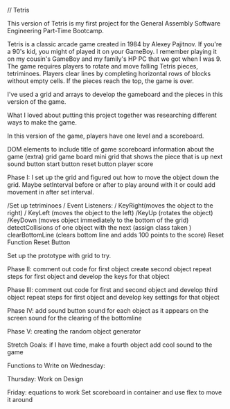 // Tetris 

This version of Tetris is my first project for the General Assembly Software Engineering Part-Time Bootcamp. 

Tetris is a classic arcade game created in 1984 by Alexey Pajitnov. If you're a 90's kid, you might of played it on your GameBoy. I remember playing it on my cousin's GameBoy and my family's HP PC that we got when I was 9. The game requires players to rotate and move falling Tetris pieces, tetriminoes. Players clear lines by completing horizontal rows of blocks without empty cells. If the pieces reach the top, the game is over.

I've used a grid and arrays to develop the gameboard and the pieces in this version of the game. 

What I loved about putting this project together was researching different ways to make the game. 

In this version of the game, players have one level and a scoreboard. 


DOM elements to include 
title of game
scoreboard 
information about the game (extra)
grid game board
mini grid that shows the piece that is up next 
sound button
start button 
reset button
player score


Phase I: I set up the grid and figured out how to move the object down the grid. Maybe setInterval before or after to play around with it or could add movement in after set interval. 

/Set up tetriminoes 
    / Event Listeners: 
    / KeyRight(moves the object to the right)
    / KeyLeft (moves the object to the left)
    /KeyUp (rotates the object)
    /KeyDown (moves object immediately to the bottom of the grid)
    detectCollisions of one object with the next (assign class taken )
    clearBottomLine (clears bottom line and adds 100 points to the score)
    Reset Function
    Reset Button 

Set up the prototype with grid to try. 

Phase II: comment out code for first object
          create second object
          repeat steps for first object and develop the keys for that object 


Phase III: comment out code for first and second object and develop third object 
            repeat steps for first object
            and develop key settings for that object

Phase IV: add sound button 
          sound for each object as it appears on the screen
          sound for the clearing of the bottomline

Phase V: creating the random object generator

Stretch Goals: if I have time, make a fourth object
               add cool sound to the game 

Functions to Write on Wednesday:


Thursday: Work on Design

Friday: equations to work
Set scoreboard in container and use flex to move it around



